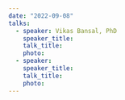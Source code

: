 ```yaml
---
date: "2022-09-08"
talks:
  - speaker: Vikas Bansal, PhD
    speaker_title: 
    talk_title: 
    photo: 
  - speaker: 
    speaker_title: 
    talk_title: 
    photo: 
---
```


